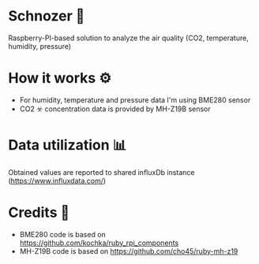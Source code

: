 # Schnozer :nose:
Raspberry-PI-based solution to analyze the air quality (CO2, temperature, humidity, pressure)

# How it works :gear:
* For humidity, temperature and pressure data I'm using BME280 sensor
* CO2 :biohazard: concentration data is provided by MH-Z19B sensor 

# Data utilization :bar_chart:
Obtained values are reported to shared influxDb instance (https://www.influxdata.com/)

# Credits :clap:
* BME280 code is based on https://github.com/kochka/ruby_rpi_components
* MH-Z19B code is based on https://github.com/cho45/ruby-mh-z19
